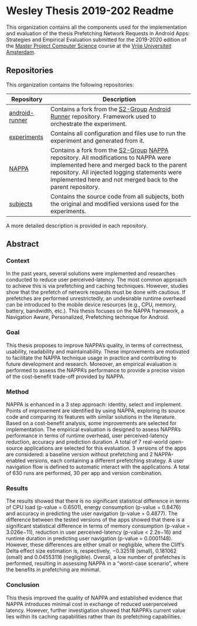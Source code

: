 # Wesley Thesis 2019-202 Readme

This organization contains all the components used for the implementation and evaluation of the thesis Prefetching Network Requests in Android Apps: Strategies and Empirical Evaluation submitted for the 2019-2020 edition of 
the [Master Project Computer Science](https://studiegids.vu.nl/en/Master/2019-2020/computer-science/XM_0011) course 
at the [Vrije Universiteit Amsterdam](https://www.vu.nl/en).

## Repositories

This organization contains the following repositories:

| Repository     | Description                                                                                                                                                                                                                                        |
|----------------|----------------------------------------------------------------------------------------------------------------------------------------------------------------------------------------------------------------------------------------------------|
| [android-runner](https://github.com/VU-Thesis-2019-2020-Wesley-Shann/android-runner) | Contains a fork from the [S2-Group](https://github.com/S2-group) [Android Runner](https://github.com/S2-group/android-runner) repository.  Framework used to orchestrate the experiment.                                                                                                                                        |
| [experiments](https://github.com/VU-Thesis-2019-2020-Wesley-Shann/experiments)    | Contains all configuration and files use to run the experiment and generated from it.                                                                                                                                                              |
| [NAPPA](https://github.com/VU-Thesis-2019-2020-Wesley-Shann/NAPPA)          | Contains a fork from the [S2-Group](https://github.com/S2-group) [NAPPA](https://github.com/S2-group/NAPPA) repository. All modifications to NAPPA were implemented here and merged back to the parent repository. All injected logging statements were implemented here and not merged back to the parent repository. |
| [subjects](https://github.com/VU-Thesis-2019-2020-Wesley-Shann/subjects)       | Contains the source code from all subjects, both the original and modified versions used for the experiments.                                                                                                                                      |

A more detailed description is provided in each repository.

## Abstract

### Context

In the past years, several solutions were implemented and researches conducted to reduce user perceived-latency. The most common approach to achieve this is via prefetching and caching techniques. However, studies show that the prefetch of network requests must be done with cautious. If prefetches are performed unrestrictedly, an undesirable runtime overhead can be introduced to the mobile device resources (e.g., CPU, memory, battery, bandwidth, etc.). This thesis focuses on the NAPPA framework, a Navigation Aware, Personalized, Prefetching technique for Android.

### Goal

This thesis proposes to improve NAPPA’s quality, in terms of correctness, usability, readability and maintainability. These improvements are motivated to facilitate the NAPPA technique usage in practice and contributing to future development and research.
Moreover, an empirical evaluation is performed to assess the NAPPA’s performance to provide a precise vision of the cost-benefit trade-off provided by NAPPA.

### Method

NAPPA is enhanced in a 3 step approach: identity, select and implement. Points of improvement are identified by using NAPPA, exploring its source code and  comparing its features with similar solutions in the literature. Based on a cost-benefit analysis, some improvements are selected for implementation.
The empirical evaluation is designed to assess NAPPA’s performance in terms of runtime overhead, user perceived-latency reduction, accuracy and prediction duration. A total of 7 real-world open-source applications are selected for this evaluation. 3 versions of the apps are considered: a baseline version without prefetching and 2 NAPPA-enabled versions, each containing a different prefetching strategy. A user navigation flow is defined to automatic interact with the applications. A total of 630 runs are performed, 30 per app and version combination.

### Results

The results showed that there is no significant statistical difference in terms of CPU load (p-value = 0.6501), energy consumption (p-value = 0.8476) and accuracy in predicting the user navigation (p-value = 0.4877).
The difference between the tested versions of the apps showed that there is a significant statistical difference in terms of memory consumption (p-value = 3.026e−11), reduction in user perceived-latency (p-value < 2.2e−16) and runtime duration in predicting user navigation (p-value = 0.0001148). However, these differences are either small or negligible, where the Cliff’s Delta effect size estimation is, respectively, −0.32518 (small), 0.181062 (small) and 0.04553116 (negligible).
Overall, a low number of prefetches is performed, resulting in assessing NAPPA in a “worst-case scenario”, where the benefits in prefetching are minimal.

### Conclusion

This thesis improved the quality of NAPPA and established evidence that NAPPA introduces minimal cost in exchange of reduced userperceived latency. However, further investigation showed that NAPPA’s current value lies within its caching capabilities rather than its prefetching capabilities.
